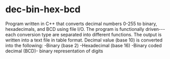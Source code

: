 dec-bin-hex-bcd
===============

Program written in C++ that converts decimal numbers 0-255 to binary, hexadecimals, and BCD using file I/O.
The program is functionally driven---each conversion type are separated into different functions.
The output is written into a text file in table format. Decimal value (base 10) is converted into the following:
-Binary (base 2)
-Hexadecimal (base 16)
-Binary coded decimal (BCD)- binary representation of digits

